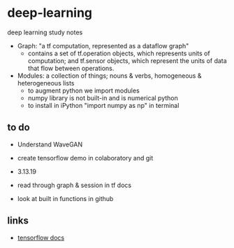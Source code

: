# deep-learning
deep learning study notes
- Graph: "a tf computation, represented as a dataflow graph"
  - contains a set of tf.operation objects, which represents units of computation; and tf.sensor objects, which represent the   units of data that flow between operations.
- Modules: a collection of things; nouns & verbs, homogeneous & heterogeneous lists
  - to augment python we import modules
  - numpy library is not built-in and is numerical python
  - to install in iPython "import numpy as np" in terminal

## to do 
- Understand WaveGAN
- create tensorflow demo in colaboratory and git

- 3.13.19
- read through graph & session in tf docs
- look at built in functions in github

## links
- [tensorflow docs](https://www.tensorflow.org/api_docs/python/tf)
